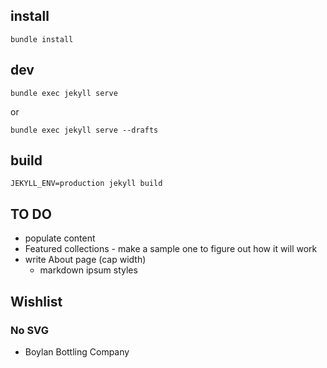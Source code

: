 ## install

```
bundle install
```

## dev

```
bundle exec jekyll serve
```

or

```
bundle exec jekyll serve --drafts
```

## build

```
JEKYLL_ENV=production jekyll build
```

## TO DO

- populate content
- Featured collections - make a sample one to figure out how it will work
- write About page (cap width)
  - markdown ipsum styles

## Wishlist

### No SVG

- Boylan Bottling Company